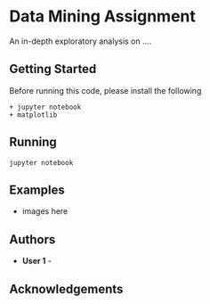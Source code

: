 # Data Mining Assignment

An in-depth exploratory analysis on ....

## Getting Started
Before running this code, please install the following

```
+ jupyter notebook
+ matplotlib
```

## Running
```
jupyter notebook
```

## Examples

+ images here

## Authors

* **User 1** - 

## Acknowledgements 
